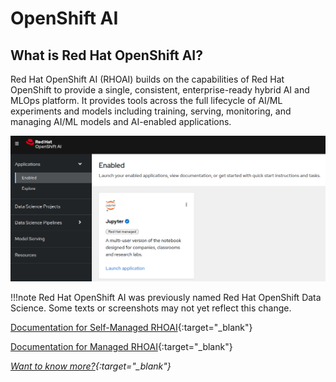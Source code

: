 # OpenShift AI

## What is Red Hat OpenShift AI?

Red Hat OpenShift AI (RHOAI) builds on the capabilities of Red Hat OpenShift to provide a single, consistent, enterprise-ready hybrid AI and MLOps platform. It provides tools across the full lifecycle of AI/ML experiments and models including training, serving, monitoring, and managing AI/ML models and AI-enabled applications.

![](img/rhoai.png)

!!!note
    Red Hat OpenShift AI was previously named Red Hat OpenShift Data Science. Some texts or screenshots may not yet reflect this change.

[Documentation for Self-Managed RHOAI](https://access.redhat.com/documentation/en-us/red_hat_openshift_ai_self-managed/){:target="_blank"}

[Documentation for Managed RHOAI](https://access.redhat.com/documentation/en-us/red_hat_openshift_ai_cloud_service/){:target="_blank"}

*[Want to know more?](https://www.redhat.com/en/technologies/cloud-computing/openshift/openshift-ai){:target="_blank"}*
